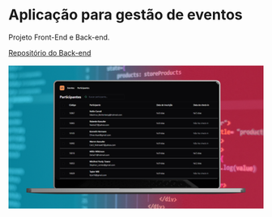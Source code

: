 <h1>Aplicação para gestão de eventos</h1>
<p>Projeto Front-End e Back-end.</p>
<a href="https://github.com/VitoriaLuizaDeveloper/api-pass-in">Repositório do Back-end</a>
</br></br>
<img src="./src/assets/pass-in.webp">